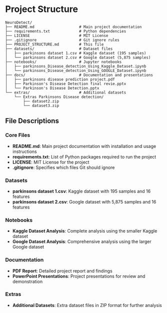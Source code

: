 # Project Structure

```
NeuroDetect/
├── README.md                    # Main project documentation
├── requirements.txt             # Python dependencies
├── LICENSE                      # MIT License
├── .gitignore                   # Git ignore rules
├── PROJECT_STRUCTURE.md         # This file
├── datasets/                    # Dataset files
│   ├── parkinsons dataset 1.csv # Kaggle dataset (195 samples)
│   └── parkinsons dataset 2.csv # Google dataset (5,875 samples)
├── notebooks/                   # Jupyter notebooks
│   ├── parkinsons_Disease_detection_Using_Kaggle_Dataset.ipynb
│   └── parkinsons_Disease_detection_Using_GOOGLE_Dataset.ipynb
├── docs/                        # Documentation and presentations
│   ├── parkinsons disease prediction project.pdf
│   ├── Parkinson's Disease Detection final revie.pptx
│   └── Parkinson's Disease Detection.pptx
└── extras/                      # Additional datasets
    └── Extras Parkinsons Disease detection/
        ├── dataset2.zip
        └── dataset3.zip
```

## File Descriptions

### Core Files
- **README.md**: Main project documentation with installation and usage instructions
- **requirements.txt**: List of Python packages required to run the project
- **LICENSE**: MIT License for the project
- **.gitignore**: Specifies which files Git should ignore

### Datasets
- **parkinsons dataset 1.csv**: Kaggle dataset with 195 samples and 16 features
- **parkinsons dataset 2.csv**: Google dataset with 5,875 samples and 16 features

### Notebooks
- **Kaggle Dataset Analysis**: Complete analysis using the smaller Kaggle dataset
- **Google Dataset Analysis**: Comprehensive analysis using the larger Google dataset

### Documentation
- **PDF Report**: Detailed project report and findings
- **PowerPoint Presentations**: Project presentations for review and demonstration

### Extras
- **Additional Datasets**: Extra dataset files in ZIP format for further analysis
